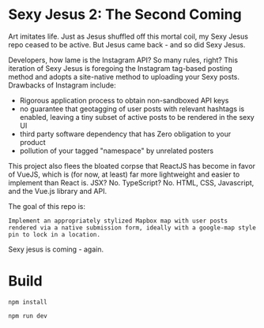 # Sexy Jesus 2: The Second Coming

Art imitates life. Just as Jesus shuffled off this mortal coil, my Sexy Jesus repo ceased to be active. But Jesus came back - and so did Sexy Jesus.

Developers, how lame is the Instagram API? So many rules, right? This iteration of Sexy Jesus is foregoing the Instagram tag-based posting method and adopts a site-native method to uploading your Sexy posts. Drawbacks of Instagram include:

* Rigorous application process to obtain non-sandboxed API keys
* no guarantee that geotagging of user posts with relevant hashtags is enabled, leaving a tiny subset of active posts to be rendered in the sexy UI
* third party software dependency that has Zero obligation to your product
* pollution of your tagged "namespace" by unrelated posters

This project also flees the bloated corpse that ReactJS has become in favor of VueJS, which is (for now, at least) far more lightweight and easier to implement than React is. JSX? No. TypeScript? No. HTML, CSS, Javascript, and the Vue.js library and API.

The goal of this repo is:

`Implement an appropriately stylized Mapbox map with user posts rendered via a native submission form, ideally with a google-map style pin to lock in a location.`

Sexy jesus is coming - again.

# Build

`npm install`

`npm run dev`
